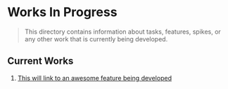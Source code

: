 # Works In Progress

> This directory contains information about tasks, features, spikes, or any other work that is currently being developed.

## Current Works

1. [This will link to an awesome feature being developed](awesome-feature/overview.md)
